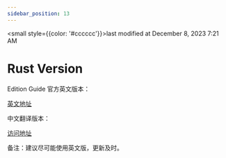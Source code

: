 ```yaml
---
sidebar_position: 13
---
```

    
<small style={{color: '#cccccc'}}>last modified at December 8, 2023 7:21 AM</small>
# Rust Version

Edition Guide 官方英文版本：

[英文地址](https://doc.rust-lang.org/edition-guide/)

中文翻译版本：

[访问地址](https://erasin.wang/books/edition-guide-cn/)

备注：建议尽可能使用英文版，更新及时。

      